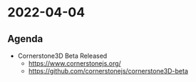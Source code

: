 # 2022-04-04

## Agenda
* Cornerstone3D Beta Released
  * https://www.cornerstonejs.org/
  * https://github.com/cornerstonejs/cornerstone3D-beta
  